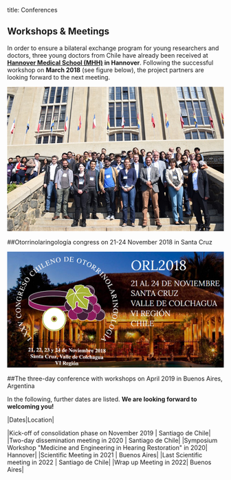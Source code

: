 title: Conferences 

## Workshops & Meetings 
In order to ensure a bilateral exchange program for young researchers and doctors, three young doctors from Chile have already been received at **[Hannover Medical School (MHH)](https://www.mh-hannover.de/) in Hannover**. Following the successful workshop on **March 2018** (see figure below), the project partners are looking forward to the next meeting.

![meetingphoto](ihearmeeting.png)

##Otorrinolaringología congress on 21-24 November 2018 in Santa Cruz

![ORL2018](Orl2018.png)

##The three-day conference with workshops on April 2019 in Buenos Aires, Argentina

In the following, further dates are listed. **We are looking forward to welcoming you!**


|Dates|Location|

|Kick-off of consolidation phase on November 2019 | Santiago de Chile|
|Two-day dissemination meeting in 2020 | Santiago de Chile|
|Symposium Workshop "Medicine and Engineering in Hearing Restoration" in 2020| Hannover|
|Scientific Meeting in 2021 | Buenos Aires|
|Last Scientific meeting in 2022  | Santiago de Chile|
|Wrap up Meeting in 2022| Buenos Aires|
